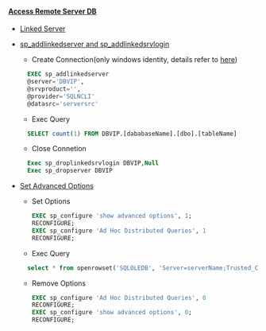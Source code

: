 #### [Access Remote Server DB](https://msdn.microsoft.com/zh-cn/library/ms188313(v=sql.90).aspx)
  * [Linked Server](https://docs.microsoft.com/zh-cn/sql/relational-databases/linked-servers/create-linked-servers-sql-server-database-engine)
  * [sp_addlinkedserver and sp_addlinkedsrvlogin](https://msdn.microsoft.com/zh-cn/library/ms189811(v=sql.90).aspx)
    * Create Connection(only windows identity, details refer to [here](https://msdn.microsoft.com/zh-cn/library/ms189811(v=sql.90).aspx))
    ```sql
      EXEC sp_addlinkedserver   
      @server='DBVIP', 
      @srvproduct='',
      @provider='SQLNCLI'
      @datasrc='serversrc'
    ```
    * Exec Query 
    ```sql
      SELECT count(1) FROM DBVIP.[dababaseName].[dbo].[tableName]
    ```
    
    * Close Connetion
    ```sql
      Exec sp_droplinkedsrvlogin DBVIP,Null
      Exec sp_dropserver DBVIP  
    ```    
  * [Set Advanced Options](https://msdn.microsoft.com/zh-cn/library/ms189631(v=sql.90).aspx)
    * Set Options  
      ```sql
      EXEC sp_configure 'show advanced options', 1; 
      RECONFIGURE; 
      EXEC sp_configure 'Ad Hoc Distributed Queries', 1 
      RECONFIGURE;  	
      ```
    * Exec Query
    ```sql
      select * from openrowset('SQLOLEDB', 'Server=serverName;Trusted_Connection=yes','SELECT count(1) FROM [dababaseName].[dbo].[tableName]') 
    ```
    * Remove Options
      ```sql
      EXEC sp_configure 'Ad Hoc Distributed Queries', 0 
      RECONFIGURE; 
      EXEC sp_configure 'show advanced options', 0; 
      RECONFIGURE; 
      ```
    
      
      

